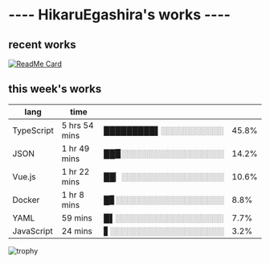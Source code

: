 # ---- HikaruEgashira's works ----

## recent works

[![ReadMe Card](https://github-readme-stats.vercel.app/api/pin/?username=twin-te&repo=twinte-front)](https://github.com/twin-te/twinte-front)

## this week's works

| lang        | time           |                       |        |
| ----------- | -------------- | --------------------- | ------ |
| TypeScript  | 5 hrs 54 mins  | █████████▌░░░░░░░░░░░ |  45.8% |
| JSON        | 1 hr 49 mins   | ██▉░░░░░░░░░░░░░░░░░░ |  14.2% |
| Vue.js      | 1 hr 22 mins   | ██▏░░░░░░░░░░░░░░░░░░ |  10.6% |
| Docker      | 1 hr 8 mins    | █▊░░░░░░░░░░░░░░░░░░░ |   8.8% |
| YAML        | 59 mins        | █▌░░░░░░░░░░░░░░░░░░░ |   7.7% |
| JavaScript  | 24 mins        | ▋░░░░░░░░░░░░░░░░░░░░ |   3.2% |

![trophy](https://github-profile-trophy.vercel.app/?username=HikaruEgashira&theme=onedark)
